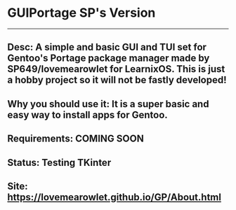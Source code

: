 # GUIPortage SP's Version
---
Desc: A simple and basic GUI and TUI set for Gentoo's Portage package manager made by SP649/lovemearowlet for LearnixOS. This is just a hobby project so it will not be fastly developed!
---
Why you should use it: It is a super basic and easy way to install apps for Gentoo.
---
Requirements: COMING SOON
---
Status: Testing TKinter 
---
Site: https://lovemearowlet.github.io/GP/About.html
---
